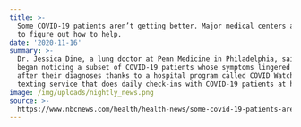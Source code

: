 ```yaml
---
title: >-
  Some COVID-19 patients aren’t getting better. Major medical centers are trying
  to figure out how to help.
date: '2020-11-16'
summary: >-
  Dr. Jessica Dine, a lung doctor at Penn Medicine in Philadelphia, said she
  began noticing a subset of COVID-19 patients whose symptoms lingered long
  after their diagnoses thanks to a hospital program called COVID Watch, a
  texting service that does daily check-ins with COVID-19 patients at home.
image: /img/uploads/nightly_news.png
source: >-
  https://www.nbcnews.com/health/health-news/some-covid-19-patients-aren-t-getting-better-major-medical-n1231281?cid=sm_npd_nn_tw_ma
---
```


